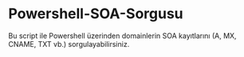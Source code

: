 # Powershell-SOA-Sorgusu
Bu script ile Powershell üzerinden domainlerin SOA kayıtlarını (A, MX, CNAME, TXT vb.) sorgulayabilirsiniz.
